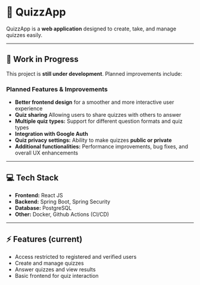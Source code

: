 # 📝 QuizzApp

QuizzApp is a **web application** designed to create, take, and manage quizzes easily. 

---

## 🚧 Work in Progress
This project is **still under development**. Planned improvements include:  

### Planned Features & Improvements
- **Better frontend design** for a smoother and more interactive user experience  
- **Quiz sharing** Allowing users to share quizzes with others to answer  
- **Multiple quiz types:** Support for different question formats and quiz types  
- **Integration with Google Auth**  
- **Quiz privacy settings:** Ability to make quizzes **public or private**  
- **Additional functionalities:** Performance improvements, bug fixes, and overall UX enhancements  
---

## 💻 Tech Stack
- **Frontend:** React JS 
- **Backend:** Spring Boot, Spring Security 
- **Database:** PostgreSQL  
- **Other:** Docker, Github Actions (CI/CD)

---

## ⚡ Features (current)
- Access restricted to registered and verified users
- Create and manage quizzes  
- Answer quizzes and view results  
- Basic frontend for quiz interaction  

